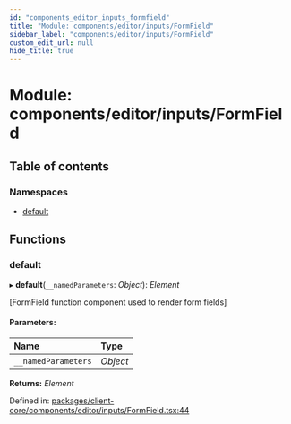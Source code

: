 ```yaml
---
id: "components_editor_inputs_formfield"
title: "Module: components/editor/inputs/FormField"
sidebar_label: "components/editor/inputs/FormField"
custom_edit_url: null
hide_title: true
---
```


# Module: components/editor/inputs/FormField

## Table of contents

### Namespaces

- [default](components_editor_inputs_formfield.default.md)

## Functions

### default

▸ **default**(`__namedParameters`: *Object*): *Element*

[FormField function component used to render form fields]

#### Parameters:

Name | Type |
:------ | :------ |
`__namedParameters` | *Object* |

**Returns:** *Element*

Defined in: [packages/client-core/components/editor/inputs/FormField.tsx:44](https://github.com/xr3ngine/xr3ngine/blob/56376a778/packages/client-core/components/editor/inputs/FormField.tsx#L44)
